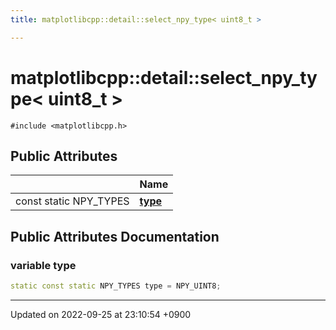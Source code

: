 ```yaml
---
title: matplotlibcpp::detail::select_npy_type< uint8_t >

---
```


# matplotlibcpp::detail::select_npy_type< uint8_t >






`#include <matplotlibcpp.h>`

## Public Attributes

|                | Name           |
| -------------- | -------------- |
| const static NPY_TYPES | **[type](/cpp_robotics_core/doxybook/Classes/structmatplotlibcpp_1_1detail_1_1select__npy__type_3_01uint8__t_01_4/#variable-type)**  |

## Public Attributes Documentation

### variable type

```cpp
static const static NPY_TYPES type = NPY_UINT8;
```


-------------------------------

Updated on 2022-09-25 at 23:10:54 +0900